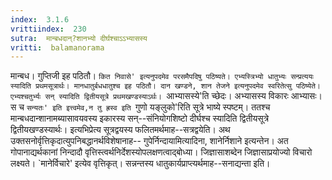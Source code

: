 ```yaml
---
index:  3.1.6
vrittiindex:  230
sutra:  मान्बधदान्?शानभ्यो दीर्घश्चाऽऽभ्यासस्य
vritti:  balamanorama 
---
```


मान्बध। गुप्तिजी इह पठितौ। `कित निवासे' इत्यनुपदमेव परसमैपदिषु पठिष्यते। एभ्यस्त्रिभ्यो धातुभ्यः सन्प्रत्ययः स्यादिति प्रथमसूत्रार्थः। मानधातुर्बधधातुश्च इह पठितौ। दान खण्डने, शान तेजने इत्यनुपदमेव स्वरितेत्सु पठिष्येते। एभ्यश्चतुर्भ्यः सन् स्यादिति द्वितीयसूत्रे प्रथमखण्डस्याऽर्थः। `आभ्यासस्ये'ति च्छेदः। अभ्यासस्य विकारः आभ्यासः। स च `सन्यतः' इति इत्त्वमेव,न तु ह्रस्व इति `गुणो यङ्लुको'रिति सूत्रे भाष्ये स्पष्टम्। ततश्च मान्बधदान्शानामब्यासावयवस्य इकारस्य सन्--संनियोगशिष्टो दीर्घश्च स्यादिति द्वितीयसूत्रे द्वितीयखण्डस्यार्थः। इत्यभिप्रेत्य सूत्रद्वयस्य फलितमर्थमाह--सत्रद्वयेति। अथ उक्तसनोर्वृत्तिकृदात्युपनिबद्धानर्थविशेषानाह-- गुपेर्निन्दायामित्यादिना, शानेर्निशाने इत्यन्तेन। अत गोपानाद्यर्थकानां निन्दादौ वृत्तिस्त्वर्थनिर्देशस्योपलक्षणत्वाद्बोध्या। जिज्ञासाशब्देन जिज्ञासाप्रयोज्यो विचारो लक्ष्यते। `मानेर्विचारे' इत्येव वृत्तिकृत्। सन्नन्तस्य धातुकार्यप्राप्त्यर्थमाह--सनाद्यन्ता इति। 

